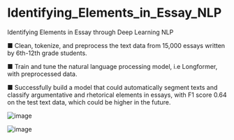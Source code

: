 # Identifying_Elements_in_Essay_NLP
 Identifying Elements in Essay through Deep Learning NLP

■ Clean, tokenize, and preprocess the text data from 15,000 essays written by 6th-12th grade students.

■ Train and tune the natural language processing model, i.e Longformer, with preprocessed data.

■ Successfully build a model that could automatically segment texts and classify argumentative and rhetorical elements in
essays, with F1 score 0.64 on the test text data, which could be higher in the future.

![image](https://user-images.githubusercontent.com/94572804/149263829-3930d825-7d49-4805-a5a9-9da4359aa2bc.png)

![image](https://user-images.githubusercontent.com/94572804/149263807-bac06843-f7df-42f8-bb4d-79457a16a58a.png)
